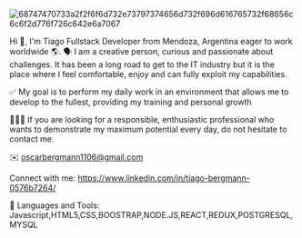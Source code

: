 ![68747470733a2f2f6f6d732e73797374656d732f696d616765732f68656c6c6f2d776f726c642e6a7067](https://github.com/Oscarcito122/Tiago-Bergmann/assets/120603261/ea85eb39-ec20-48aa-9990-7baa1f60fcb4)


Hi 👋, I'm Tiago
Fullstack Developer from Mendoza, Argentina eager to work worldwide 🌎.
🗣 I am a creative person, curious and passionate about challenges. It has been a long road to get to the IT industry but it is the place where I feel comfortable, enjoy and can fully exploit my capabilities.

✅ My goal is to perform my daily work in an environment that allows me to develop to the fullest, providing my training and personal growth

🧑🏽‍💻 If you are looking for a responsible, enthusiastic professional who wants to demonstrate my maximum potential every day, do not hesitate to contact me.

✉️ oscarbergmann1106@gmail.com

Connect with me:
https://www.linkedin.com/in/tiago-bergmann-0576b7264/

🚀 Languages and Tools:
Javascript,HTML5,CSS,BOOSTRAP,NODE.JS,REACT,REDUX,POSTGRESQL,MYSQL
           
